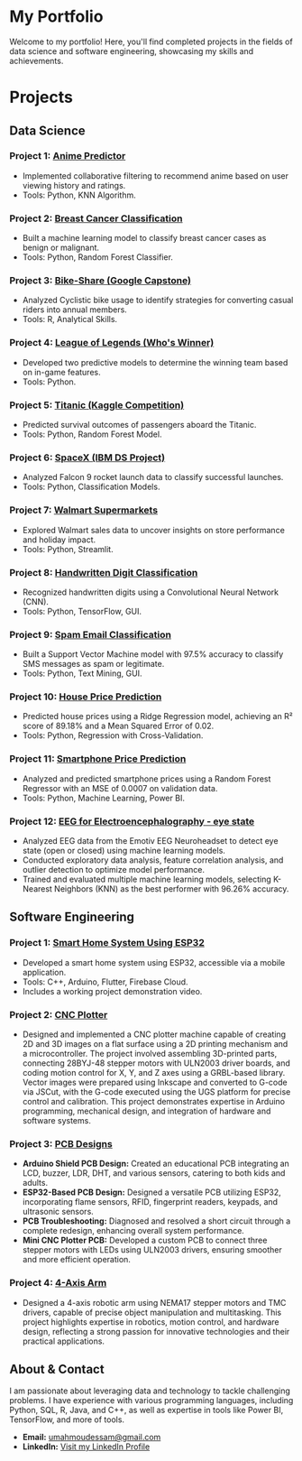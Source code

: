 # My Portfolio  

Welcome to my portfolio! Here, you'll find completed projects in the fields of data science and software engineering, showcasing my skills and achievements.  

# Projects  

## Data Science  

### Project 1: [Anime Predictor](https://github.com/MahmoudEssam707/portfolio-projects/tree/main/Data-Science/Anime%20Predictor)  
- Implemented collaborative filtering to recommend anime based on user viewing history and ratings.  
- Tools: Python, KNN Algorithm.  

### Project 2: [Breast Cancer Classification](https://github.com/MahmoudEssam707/portfolio-projects/tree/main/Data-Science/Breast%20cancer%20prediction)  
- Built a machine learning model to classify breast cancer cases as benign or malignant.  
- Tools: Python, Random Forest Classifier.  

### Project 3: [Bike-Share (Google Capstone)](https://github.com/MahmoudEssam707/portfolio-projects/tree/main/Data-Science/Google%20Capstone(Bike%20Share))  
- Analyzed Cyclistic bike usage to identify strategies for converting casual riders into annual members.  
- Tools: R, Analytical Skills.  

### Project 4: [League of Legends (Who's Winner)](https://github.com/MahmoudEssam707/portfolio-projects/tree/main/Data-Science/League%20of%20legands%20(Who's%20winner))  
- Developed two predictive models to determine the winning team based on in-game features.  
- Tools: Python.  

### Project 5: [Titanic (Kaggle Competition)](https://github.com/MahmoudEssam707/portfolio-projects/tree/main/Data-Science/Titanic)  
- Predicted survival outcomes of passengers aboard the Titanic.  
- Tools: Python, Random Forest Model.  

### Project 6: [SpaceX (IBM DS Project)](https://github.com/MahmoudEssam707/portfolio-projects/tree/main/Data-Science/SpaceX)  
- Analyzed Falcon 9 rocket launch data to classify successful launches.  
- Tools: Python, Classification Models.  

### Project 7: [Walmart Supermarkets](https://github.com/MahmoudEssam707/portfolio-projects/tree/main/Data-Science/Walmart)  
- Explored Walmart sales data to uncover insights on store performance and holiday impact.  
- Tools: Python, Streamlit.  

### Project 8: [Handwritten Digit Classification](https://github.com/MahmoudEssam707/portfolio-projects/tree/main/Data-Science/Handwritten%20Digit%20Recognition)  
- Recognized handwritten digits using a Convolutional Neural Network (CNN).  
- Tools: Python, TensorFlow, GUI.  

### Project 9: [Spam Email Classification](https://github.com/MahmoudEssam707/portfolio-projects/tree/main/Data-Science/Spam%20Email%20Classification)  
- Built a Support Vector Machine model with 97.5% accuracy to classify SMS messages as spam or legitimate.  
- Tools: Python, Text Mining, GUI.  

### Project 10: [House Price Prediction](https://github.com/MahmoudEssam707/portfolio-projects/tree/main/Data-Science/House%20Price%20Prediction)  
- Predicted house prices using a Ridge Regression model, achieving an R² score of 89.18% and a Mean Squared Error of 0.02.  
- Tools: Python, Regression with Cross-Validation.  

### Project 11: [Smartphone Price Prediction](https://github.com/MahmoudEssam707/portfolio-projects/tree/main/Data-Science/Smartphone%20Prediction)  
- Analyzed and predicted smartphone prices using a Random Forest Regressor with an MSE of 0.0007 on validation data.  
- Tools: Python, Machine Learning, Power BI.

### Project 12: [EEG for Electroencephalography - eye state](https://github.com/MahmoudEssam707/portfolio-projects/tree/main/Data-Science/ElectroEncePhalogram)
- Analyzed EEG data from the Emotiv EEG Neuroheadset to detect eye state (open or closed) using machine learning models.
- Conducted exploratory data analysis, feature correlation analysis, and outlier detection to optimize model performance.
- Trained and evaluated multiple machine learning models, selecting K-Nearest Neighbors (KNN) as the best performer with 96.26\% accuracy.

## Software Engineering  

### Project 1: [Smart Home System Using ESP32](https://github.com/MahmoudEssam707/portfolio-projects/tree/main/Software-engineer/Project%20(Smart%20Home%20System))  
- Developed a smart home system using ESP32, accessible via a mobile application.  
- Tools: C++, Arduino, Flutter, Firebase Cloud.  
- Includes a working project demonstration video.  

### Project 2: [CNC Plotter](https://github.com/MahmoudEssam707/portfolio-projects/tree/main/Software-engineer/CNC%20PLOTTER)   
- Designed and implemented a CNC plotter machine capable of creating 2D and 3D images on a flat surface using a 2D printing mechanism and a microcontroller. The project involved assembling 3D-printed parts, connecting 28BYJ-48 stepper motors with ULN2003 driver boards, and coding motion control for X, Y, and Z axes using a GRBL-based library. Vector images were prepared using Inkscape and converted to G-code via JSCut, with the G-code executed using the UGS platform for precise control and calibration. This project demonstrates expertise in Arduino programming, mechanical design, and integration of hardware and software systems.  

### Project 3: [PCB Designs](https://github.com/MahmoudEssam707/portfolio-projects/tree/main/Software-engineer/PCB)
- **Arduino Shield PCB Design:** Created an educational PCB integrating an LCD, buzzer, LDR, DHT, and various sensors, catering to both kids and adults.  
- **ESP32-Based PCB Design:** Designed a versatile PCB utilizing ESP32, incorporating flame sensors, RFID, fingerprint readers, keypads, and ultrasonic sensors.  
- **PCB Troubleshooting:** Diagnosed and resolved a short circuit through a complete redesign, enhancing overall system performance.  
- **Mini CNC Plotter PCB:** Developed a custom PCB to connect three stepper motors with LEDs using ULN2003 drivers, ensuring smoother and more efficient operation.  

### Project 4: [4-Axis Arm](https://github.com/MahmoudEssam707/portfolio-projects/tree/main/Software-engineer/ARM)  
- Designed a 4-axis robotic arm using NEMA17 stepper motors and TMC drivers, capable of precise object manipulation and multitasking. This project highlights expertise in robotics, motion control, and hardware design, reflecting a strong passion for innovative technologies and their practical applications.  

## About & Contact  

I am passionate about leveraging data and technology to tackle challenging problems. I have experience with various programming languages, including Python, SQL, R, Java, and C++, as well as expertise in tools like Power BI, TensorFlow, and more of tools.
- **Email:** umahmoudessam@gmail.com  
- **LinkedIn:** [Visit my LinkedIn Profile](https://www.linkedin.com/in/mahmoudessam7/)  
